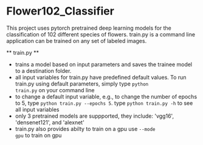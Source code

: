 # Flower102_Classifier

This project uses pytorch pretrained deep learning models for the classification of 102 different species of flowers. train.py is a command line application can be trained on any set of labeled images. 

** train.py **
- trains a model based on input parameters and saves the trainee model to a destination folder. 
- all input variables for train.py have predefined default values. To run train.py using default parameters, simply type <code>python train.py</code> on your command line
- to change a default input variable, e.g., to change the number of epochs to 5, type <code>python train.py --epochs 5</code>. type <code>python train.py -h</code> to see all input variables
- only 3 pretrained models are suppported, they include:  'vgg16', 'densenet121', and  'alexnet'
- train.py also provides abilty to train on a gpu use <code>--mode gpu</code> to train on gpu